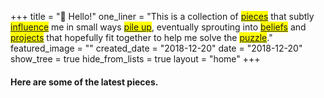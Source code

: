 +++
title = "👋 Hello!"
one_liner = "This is a collection of <mark><a href='/pieces'>pieces</a></mark> that subtly <mark><a href='/influences'>influence</a></mark> me in small ways <mark><a href='/piles'>pile up</a></mark>, eventually sprouting into <mark><a href='/beliefs'>beliefs</a></mark> and <mark><a href='/projects'>projects</a></mark> that hopefully fit together to help me solve the <mark><a href='/puzzle'>puzzle</a></mark>."
featured_image = ""
created_date = "2018-12-20"
date = "2018-12-20"
show_tree = true
hide_from_lists = true
layout = "home"
+++

#### Here are some of the latest pieces.
